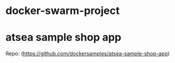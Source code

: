 # docker-swarm-project



# atsea sample shop app

Repo: (https://github.com/dockersamples/atsea-sample-shop-app)
